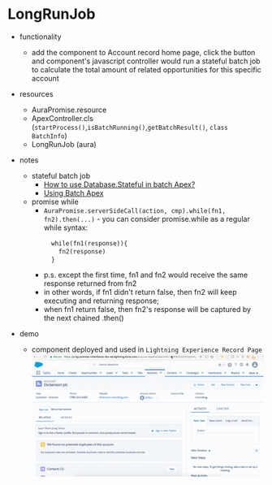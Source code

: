 # LongRunJob

* functionality
  * add the component to Account record home page, click the button and component's javascript controller would run a stateful batch job to calculate the total amount of related opportunities for this specific account

* resources
  * AuraPromise.resource
  * ApexController.cls (`startProcess()`,`isBatchRunning()`,`getBatchResult()`, `class BatchInfo`)
  * LongRunJob (aura)

* notes
  * stateful batch job
    * [How to use Database.Stateful in batch Apex?](https://developer.salesforce.com/forums/?id=906F00000008zJ5IAI)
    * [Using Batch Apex](https://developer.salesforce.com/docs/atlas.en-us.apexcode.meta/apexcode/apex_batch_interface.htm)
  * promise while
    * `AuraPromise.serverSideCall(action, cmp).while(fn1, fn2).then(...)` - you can consider promise.while as a regular while syntax:
      ```
        while(fn1(response)){
          fn2(response)
        }
      ```
    * p.s. except the first time, fn1 and fn2 would receive the same response returned from fn2
    * in other words, if fn1 didn't return false, then fn2 will keep executing and returning response;
    * when fn1 return false, then fn2's response will be captured by the next chained .then()

* demo
  * component deployed and used in `Lightning Experience Record Page`
    ![1.gif](/screenshots/longrunjob/1.gif)
